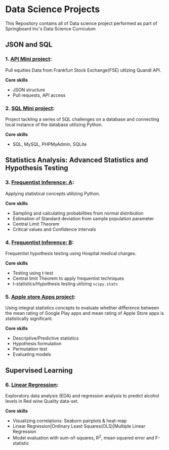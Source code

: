 # Data Science Projects

This Repository contains all of Data science project performed as part of Springboard Inc's Data Science Curriculum

## JSON and SQL

### 1. [API Mini project](https://github.com/Sperodvd/Data-Science-Projects/blob/master/API/api_data_wrangling_mini_project.ipynb): 
Pull equities Data from Frankfurt Stock Exchange(FSE) utlizing Quandl API.<br>

**Core skills** 
  - JSON structure
  - Pull requests, API access
    
### 2. [SQL Mini project](https://github.com/Sperodvd/Data-Science-Projects/blob/master/SQL/SQLTasks%20Tier%202.sql): 
Project tackling a series of SQL challenges on a database and connecting local instance of the database utilizing Python. <br>

**Core skills** 
  - SQL, MySQL, PHPMyAdmin, SQLite

## Statistics Analysis: Advanced Statistics and Hypothesis Testing
### 3. [Frequentist Inference: A](https://github.com/Sperodvd/Data-Science-Projects/blob/master/Case%20Study%20-%20Frequentist%20Inference/Frequentist%20Case%20Study/Frequentist%20Inference%20Case%20Study%20-%20Part%20A%20(3).ipynb): 
Applying statistical concepts utilizing Python.<br>

**Core skills**
  - Sampling and calculating probabilities from normal distribution
  - Estimation of Standard deviation from sample population parameter
  - Central Limit Theorem
  - Critical values and Confidence intervals

### 4. [Frequentist Inference: B](https://github.com/Sperodvd/Data-Science-Projects/blob/master/Case%20Study%20-%20Frequentist%20Inference/Frequentist%20Case%20Study/Frequentist%20Inference%20Case%20Study%20-%20Part%20B%20(2).ipynb): 
Frequentist hypothesis testing using Hospital medical charges.  <br>

**Core skills**
  - Testing using t-test
  - Central limit Theorem to apply frequentist techniques
  - t-statistics/Hypothesis testing utilzing `scipy.stats`

### 5. [Apple store Apps project](https://github.com/Sperodvd/Data-Science-Projects/blob/master/Apps%20Project/Springboard%20Apps%20project%20-%20Tier%203%20-%20Complete.ipynb):
Using integral statistics concepts to evaluate whether difference between the mean rating of Google Play apps and mean rating of Apple Store apps is statistically significant.

**Core skills**
  - Descriptive/Predictive statistics
  - Hypothesis formulation
  - Permutation test
  - Evaluating models

## Supervised Learning
### 6. [Linear Regression](https://github.com/Sperodvd/Data-Science-Projects/blob/master/Case%20Study%20-%20Linear%20Regression/11.4.1%20Case%20Study%20-%20Linear%20Regression/Springboard%20Regression%20Case%20Study%20-%20the%20Red%20Wine%20Dataset%20-%20Tier%203.ipynb):
Exploratory data analysis (EDA) and regression analysis to predict alcohol levels in Red wine Quality data-set.

**Core skills**
  - Visualizing correlations: Seaborn pairplots & heat-map
  - Linear Regression|Ordinary Least Squares(OLS)|Multiple Linear Regression
  - Model evaluation with sum-of-squares, R<sup>2</sup>, mean squared error and F-statistic


